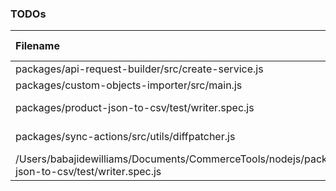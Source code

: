 ### TODOs
| Filename | line # | TODO
|:------|:------:|:------
| packages/api-request-builder/src/create-service.js | 129 | this can lead to invalid URIs as getIdOrKey can return
| packages/custom-objects-importer/src/main.js | 127 | remove `FlowFixMe` when [this](https://github.com/facebook/flow/issues/5294) issue is fixed
| packages/product-json-to-csv/test/writer.spec.js | 187 | the "unzip" package fires finish event before entry events
| packages/sync-actions/src/utils/diffpatcher.js | 3 | create an issue here https://github.com/benjamine/jsondiffpatch/issues/new
| /Users/babajidewilliams/Documents/CommerceTools/nodejs/packages/product-json-to-csv/test/writer.spec.js | 187 | the "unzip" package fires finish event before entry events
